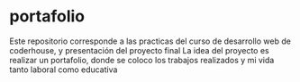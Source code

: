 # portafolio
Este repositorio corresponde a las practicas del curso de desarrollo web de coderhouse, y presentación del proyecto final
La idea del proyecto es realizar un portafolio, donde se coloco los trabajos realizados y mi vida tanto laboral como educativa
